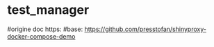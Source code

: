 # test_manager

#origine doc https:
#base: https://github.com/presstofan/shinyproxy-docker-compose-demo